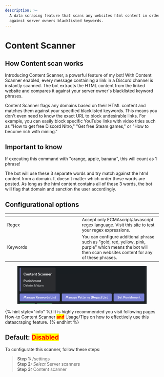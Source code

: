 ```yaml
---
description: >-
  A data scraping feature that scans any websites html content in order to match
  against server owners blacklisted keywords.
---
```


# Content Scanner

## How Content scan works

Introducing Content Scanner, a powerful feature of my bot! With Content Scanner enabled, every message containing a link in a Discord channel is instantly scanned. The bot extracts the HTML content from the linked website and compares it against your server owner's blacklisted keyword phrases.

Content Scanner flags any domains based on their HTML content and matches them against your specified blacklisted keywords. This means you don't even need to know the exact URL to block undesirable links. For example, you can easily block specific YouTube links with video titles such as "How to get free Discord Nitro," "Get free Steam games," or "How to become rich with mining."

## Important to know

If executing this command with "orange, apple, banana", this will count as 1 phrase!

The bot will use these 3 separate words and try match against the html content from a domain. It doesn't matter which order these words are posted. As long as the html content contains all of these 3 words, the bot will flag that domain and sanction the user accordingly.

## Configurational options

<table data-header-hidden><thead><tr><th width="231"></th><th></th></tr></thead><tbody><tr><td>Regex</td><td>Accept only ECMAscript/Javascript regex language. Visit this <a href="https://regex101.com/">site</a> to test your regex expressions.</td></tr><tr><td>Keywords</td><td>You can configure additional phrase such as "gold, red, yellow, pink, purple" which means the bot will then scan websites content for any of these phrases.</td></tr></tbody></table>

<figure><img src="../.gitbook/assets/bild.png" alt=""><figcaption></figcaption></figure>

{% hint style="info" %}
It is highly recommended you visit following pages [How-to Content Scanner](../commands/content-scan.md) <mark style="color:red;">**and**</mark> [Usage/Tips](../commands/content-scan/usage-tips.md) on how to effectively use this datascraping feature.
{% endhint %}



## Default: <mark style="color:red;">Disabled</mark>

To configurate this scanner, follow these steps:

> **Step 1:** /settings\
> **Step 2:** _Select_ Server scanners\
> **Step 3:** Content scanner
